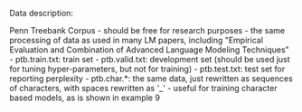 Data description:

Penn Treebank Corpus
    - should be free for research purposes
    - the same processing of data as used in many LM papers, including "Empirical Evaluation and Combination of Advanced Language Modeling Techniques"
    - ptb.train.txt: train set
    - ptb.valid.txt: development set (should be used just for tuning hyper-parameters, but not for training)
    - ptb.test.txt: test set for reporting perplexity
    - ptb.char.*: the same data, just rewritten as sequences of characters, with spaces rewritten as '_' - useful for training character based models, as is shown in example 9
